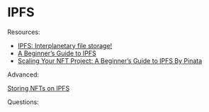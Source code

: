 # IPFS

Resources:

* [IPFS: Interplanetary file storage!](https://www.youtube.com/watch?v=5Uj6uR3fp-U)
* [A Beginner’s Guide to IPFS](https://medium.com/hackernoon/a-beginners-guide-to-ipfs-20673fedd3f)
* [Scaling Your NFT Project: A Beginner’s Guide to IPFS By Pinata](https://www.bueno.art/blog/pinata-ipfs-guide)

Advanced:

[Storing NFTs on IPFS](https://blog.ipfs.tech/2021-04-05-storing-nfts-on-ipfs/)

Questions:
